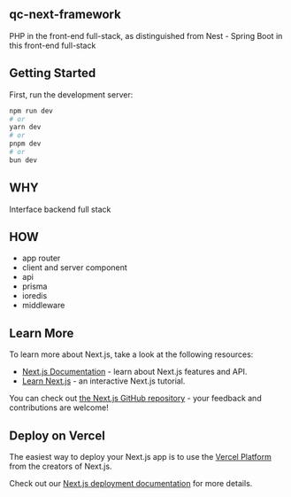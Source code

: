 ## qc-next-framework
PHP in the front-end full-stack, as distinguished from Nest - Spring Boot in this front-end full-stack 

## Getting Started

First, run the development server:

```bash
npm run dev
# or
yarn dev
# or
pnpm dev
# or
bun dev
```

## WHY
Interface backend full stack

## HOW
* app router
* client and server component
* api
* prisma
* ioredis
* middleware

## Learn More

To learn more about Next.js, take a look at the following resources:

- [Next.js Documentation](https://nextjs.org/docs) - learn about Next.js features and API.
- [Learn Next.js](https://nextjs.org/learn) - an interactive Next.js tutorial.

You can check out [the Next.js GitHub repository](https://github.com/vercel/next.js/) - your feedback and contributions are welcome!

## Deploy on Vercel

The easiest way to deploy your Next.js app is to use the [Vercel Platform](https://vercel.com/new?utm_medium=default-template&filter=next.js&utm_source=create-next-app&utm_campaign=create-next-app-readme) from the creators of Next.js.

Check out our [Next.js deployment documentation](https://nextjs.org/docs/deployment) for more details.
